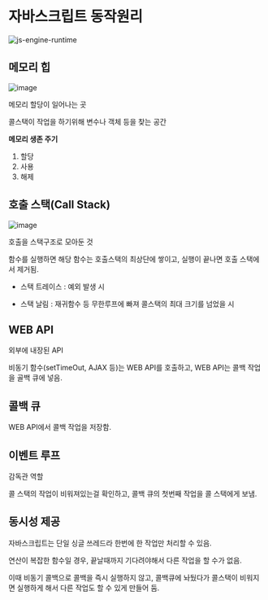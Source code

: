 # 자바스크립트 동작원리 

![js-engine-runtime](https://user-images.githubusercontent.com/26542929/85988916-b9fd4f00-ba2a-11ea-8430-6170b826ee75.png)

## 메모리 힙

![image](https://user-images.githubusercontent.com/26542929/85989782-fb422e80-ba2b-11ea-9a4d-fe3d4fbc4401.png)

메모리 할당이 일어나는 곳

콜스택이 작업을 하기위해 변수나 객체 등을 찾는 공간


**메모리 생존 주기**
1. 할당
2. 사용
3. 해제


## 호출 스택(Call Stack)


![image](https://user-images.githubusercontent.com/26542929/85989112-0c3e7000-ba2b-11ea-9356-1812b1cfb7f0.png)

호출을 스택구조로 모아둔 것

함수를 실행하면 해당 함수는 호출스택의 최상단에 쌓이고, 실행이 끝나면 호출 스택에서 제거됨.


* 스택 트레이스 : 예외 발생 시

* 스택 날림 : 재귀함수 등 무한루프에 빠져 콜스택의 최대 크기를 넘었을 시


## WEB API


외부에 내장된 API

비동기 함수(setTimeOut, AJAX 등)는 WEB API를 호출하고, WEB API는 콜백 작업을 골백 큐에 넣음.


## 콜백 큐


WEB API에서 콜백 작업을 저장함.


## 이벤트 루프


감독관 역할


콜 스택의 작업이 비워져있는걸 확인하고, 콜백 큐의 첫번째 작업을 콜 스택에게 보냄.


## 동시성 제공


자바스크립트는 단일 싱글 쓰레드라 한번에 한 작업만 처리할 수 있음.

연산이 복잡한 함수일 경우, 끝날때까지 기다려야해서 다른 작업을 할 수가 없음.

이때 비동기 콜백으로 콜백을 즉시 실행하지 않고, 콜백큐에 놔뒀다가 콜스택이 비워지면 실행하게 해서 다른 작업도 할 수 있게 만들어 둠.



